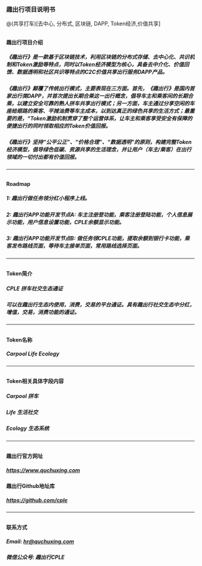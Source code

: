 ### 趣出行项目说明书
@(共享打车)[去中心, 分布式, 区块链, DAPP, Token经济,价值共享]
## 
## 
#### 趣出行项目介绍
##### 《趣出行》是一款基于区块链技术，利用区块链的分布式存储、去中心化、共识机制和Token激励等特点，同时以Token经济模型为核心，具备去中介化、价值回馈、数据透明和社区共识等特点的C2C价值共享出行服务DAPP产品。

##### 《趣出行》颠覆了传统出行模式，主要表现在三方面。首先，《趣出行》是国内首家出行类DAPP，并首次提出长期合乘这一出行概念，倡导车主和乘客间的长期合乘，以建立安全可靠的熟人拼车共享出行模式；另一方面，车主通过分享空闲的车座给顺路的乘客、平摊油费等车主成本，以到达真正的绿色共享的生活方式；最重要的是，“Token激励机制贯穿了整个运营体系，让车主和乘客享受安全有保障的便捷出行的同时领取相应的Token价值回报。

##### 《趣出行》坚持“公平公正”、“价格合理”、“数据透明”的原则，构建完整Token经济模型，倡导绿色低碳、资源共享的生活理念，并让用户（车主/乘客）在出行领域的一切付出都有价值回报。


-------------------------------
## 
#### Roadmap
##### 1: 趣出行做任务领分红小程序上线。
##### 2: 趣出行APP功能开发节点A: 车主注册登功能，乘客注册登陆功能，个人信息展示功能，用户信息设置功能，CPLE余额显示功能。
##### 3: 趣出行APP功能开发节点B: 做任务领CPLE功能，提取余额到银行卡功能，乘客发布路线页面，等待车主接单页面，常用路线选择页面。

-------------------------------
## 
#### Token简介
##### CPLE 拼车社交生态通证
##### 可以在趣出行生态内使用，消费，交易的平台通证。具有趣出行社交生态中分红，增值，交易，消费功能的通证。

-------------------------------
## 
#### Token名称
##### Carpool Life Ecology

-------------------------------
## 
#### Token相关具体字段内容
##### Carpool 拼车
##### Life 生活社交 
#####  Ecology 生态系统

-------------------------------
## 
#### 趣出行官方网址
##### https://www.quchuxing.com

#### 趣出行Github地址库
##### https://github.com/cple

-------------------------------
## 
#### 联系方式
##### Email: hr@quchuxing.com
##### 微信公众号: 趣出行CPLE
